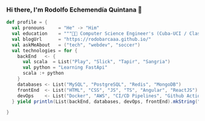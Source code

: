 ### Hi there, I'm Rodolfo Echemendía Quintana 👋

```scala
def profile = {
  val pronouns     = "He" -> "Him"
  val education    = """👨‍🎓 Computer Science Engineer's (Cuba-UCI / Class of 2011)"""
  val blogUrl      = "https://rodobarcaaa.github.io/"
  val askMeAbout   = ("tech", "webdev", "soccer")
  val technologies = for {
    backEnd   <- {
      val scala  = List("Play", "Slick", "Tapir", "Sangria")
      val python = "Learning FastApi"
      scala :+ python
    }
    databases <- List("MySQL", "PostgreSQL", "Redis", "MongoDB")
    frontEnd  <- List("HTML", "CSS", "JS", "TS", "Angular", "ReactJS")
    devOps    <- List("Docker", "AWS", "CI/CD Pipelines", "Github Actions")
  } yield println(List(backEnd, databases, devOps, frontEnd).mkString(", "))

}
```

<!--
**rodobarcaaa/rodobarcaaa** is a ✨ _special_ ✨ repository because its `README.md` (this file) appears on your GitHub profile.

Here are some ideas to get you started:

- 🔭 I’m currently working on ...
- 🌱 I’m currently learning ...
- 👯 I’m looking to collaborate on ...
- 🤔 I’m looking for help with ...
- 💬 Ask me about ...
- 📫 How to reach me: ...
- 😄 Pronouns: ...
- ⚡ Fun fact: ...
-->
